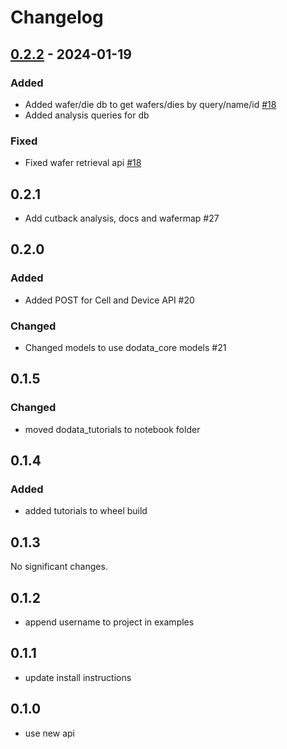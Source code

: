 # Changelog

<!-- towncrier release notes start -->

## [0.2.2](https://github.com/doplaydo/DoData_SDK/releases/v0.2.2) - 2024-01-19


### Added

- Added wafer/die db to get wafers/dies by query/name/id [#18](https://github.com/doplaydo/DoData_SDK/issues/18)
- Added analysis queries for db 


### Fixed

- Fixed wafer retrieval api [#18](https://github.com/doplaydo/DoData_SDK/issues/18)

## 0.2.1

- Add cutback analysis, docs and wafermap #27

## 0.2.0

### Added

- Added POST for Cell and Device API #20


### Changed

- Changed models to use dodata_core models #21


## 0.1.5


### Changed

- moved dodata_tutorials to notebook folder 

## 0.1.4


### Added

- added tutorials to wheel build 

## 0.1.3

No significant changes.


## 0.1.2

- append username to project in examples

## 0.1.1

- update install instructions


## 0.1.0

- use new api
